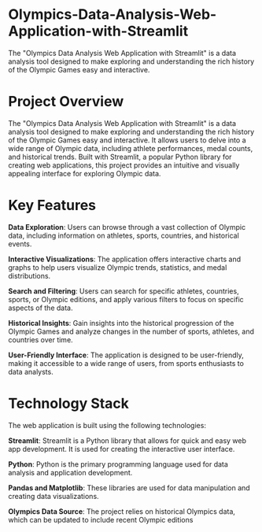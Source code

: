 # Olympics-Data-Analysis-Web-Application-with-Streamlit
The "Olympics Data Analysis Web Application with Streamlit" is a data analysis tool designed to make exploring and understanding the rich history of the Olympic Games easy and interactive.

# Project Overview

The "Olympics Data Analysis Web Application with Streamlit" is a data analysis tool designed to make exploring and understanding the rich history of the Olympic Games easy and interactive. 
It allows users to delve into a wide range of Olympic data, including athlete performances, medal counts, and historical trends. 
Built with Streamlit, a popular Python library for creating web applications, this project provides an intuitive and visually appealing interface for exploring Olympic data.

# Key Features

**Data Exploration**: Users can browse through a vast collection of Olympic data, including information on athletes, sports, countries, and historical events.

**Interactive Visualizations**: The application offers interactive charts and graphs to help users visualize Olympic trends, statistics, and medal distributions.

**Search and Filtering**: Users can search for specific athletes, countries, sports, or Olympic editions, and apply various filters to focus on specific aspects of the data.

**Historical Insights**: Gain insights into the historical progression of the Olympic Games and analyze changes in the number of sports, athletes, and countries over time.

**User-Friendly Interface**: The application is designed to be user-friendly, making it accessible to a wide range of users, from sports enthusiasts to data analysts.

# Technology Stack

The web application is built using the following technologies:

**Streamlit**: Streamlit is a Python library that allows for quick and easy web app development. It is used for creating the interactive user interface.

**Python**: Python is the primary programming language used for data analysis and application development.

**Pandas and Matplotlib**: These libraries are used for data manipulation and creating data visualizations.

**Olympics Data Source**: The project relies on historical Olympics data, which can be updated to include recent Olympic editions

